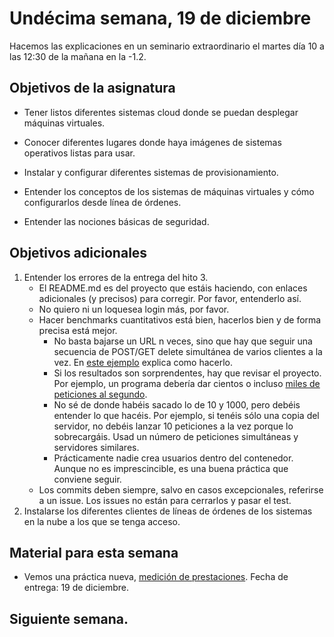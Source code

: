 # Undécima semana, 19 de diciembre

Hacemos las explicaciones en un seminario extraordinario el martes día 10 a las 12:30 de la mañana en la -1.2.

## Objetivos de la asignatura

* Tener listos diferentes sistemas cloud donde se puedan desplegar máquinas
  virtuales.

* Conocer diferentes lugares donde haya imágenes de sistemas
  operativos listas para usar.

* Instalar y configurar diferentes sistemas de provisionamiento.

* Entender los conceptos de los sistemas de máquinas virtuales y cómo
  configurarlos desde línea de órdenes.
* Entender las nociones básicas de seguridad.

## Objetivos adicionales

1. Entender los errores de la entrega del hito 3.
   * El README.md es del proyecto que estáis haciendo, con enlaces adicionales (y precisos) para corregir. Por favor, entenderlo así.
   * No quiero ni un loquesea login más, por favor.
   * Hacer benchmarks cuantitativos está bien, hacerlos bien y de forma precisa está mejor.
	 * No basta bajarse un URL n veces, sino que hay que seguir una secuencia de POST/GET delete simultánea de varios clientes a la vez. En [este ejemplo](https://gist.github.com/kelvinn/6a1c51b8976acf25bd78) explica como hacerlo.
	 * Si los resultados son sorprendentes, hay que revisar el proyecto. Por ejemplo, un programa debería dar cientos o incluso [ miles de peticiones al segundo](https://wrongsideofmemphis.com/2013/10/21/requests-per-second-a-reference/).
	 * No sé de donde habéis sacado lo de 10 y 1000, pero debéis entender lo que hacéis. Por ejemplo, si tenéis sólo una copia del servidor, no debéis lanzar 10 peticiones a la vez porque lo sobrecargáis. Usad un número de peticiones simultáneas y servidores similares.
	 * Prácticamente nadie crea usuarios dentro del contenedor. Aunque no es imprescincible, es una buena práctica que conviene seguir.
	* Los commits deben siempre, salvo en casos excepcionales, referirse a un issue. Los issues no están para cerrarlos y pasar el test. 
1. Instalarse los diferentes clientes de líneas de órdenes de los
   sistemas en la nube a los que se tenga acceso.

## Material para esta semana

* Vemos una práctica nueva, [medición de prestaciones](https://jj.github.io/CC/documentos/proyecto/4.Prestaciones). Fecha de entrega: 19 de diciembre.

## Siguiente semana.
